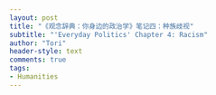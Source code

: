 ```yaml
---
layout: post
title: "《观念辞典：你身边的政治学》笔记四：种族歧视"
subtitle: "'Everyday Politics' Chapter 4: Racism"
author: "Tori"
header-style: text
comments: true
tags: 
- Humanities
---
```


### 